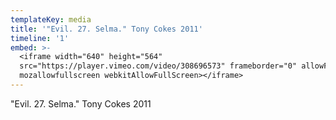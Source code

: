 ```yaml
---
templateKey: media
title: '"Evil. 27. Selma." Tony Cokes 2011'
timeline: '1'
embed: >-
  <iframe width="640" height="564"
  src="https://player.vimeo.com/video/308696573" frameborder="0" allowFullScreen
  mozallowfullscreen webkitAllowFullScreen></iframe>
---
```

"Evil. 27. Selma." Tony Cokes 2011
